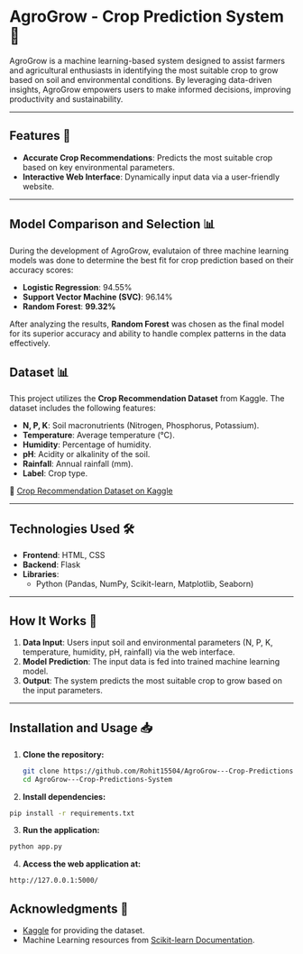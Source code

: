 # AgroGrow - Crop Prediction System 🌾

AgroGrow is a machine learning-based system designed to assist farmers and agricultural enthusiasts in identifying the most suitable crop to grow based on soil and environmental conditions. By leveraging data-driven insights, AgroGrow empowers users to make informed decisions, improving productivity and sustainability.

---

## Features 🚀

- **Accurate Crop Recommendations**: Predicts the most suitable crop based on key environmental parameters.
- **Interactive Web Interface**: Dynamically input data via a user-friendly website.
---

## Model Comparison and Selection 📊

During the development of AgroGrow, evalutaion of three machine learning models was done to determine the best fit for crop prediction based on their accuracy scores:

- **Logistic Regression**: 94.55%
- **Support Vector Machine (SVC)**: 96.14%
- **Random Forest**: **99.32%**

After analyzing the results, **Random Forest** was chosen as the final model for its superior accuracy and ability to handle complex patterns in the data effectively.


## Dataset 📊

This project utilizes the **Crop Recommendation Dataset** from Kaggle. The dataset includes the following features:
- **N, P, K**: Soil macronutrients (Nitrogen, Phosphorus, Potassium).
- **Temperature**: Average temperature (°C).
- **Humidity**: Percentage of humidity.
- **pH**: Acidity or alkalinity of the soil.
- **Rainfall**: Annual rainfall (mm).
- **Label**: Crop type.

🔗 [Crop Recommendation Dataset on Kaggle](https://www.kaggle.com/datasets/atharvaingle/crop-recommendation-dataset)

---

## Technologies Used 🛠️

- **Frontend**: HTML, CSS
- **Backend**: Flask
- **Libraries**:
  - Python (Pandas, NumPy, Scikit-learn, Matplotlib, Seaborn)

---

## How It Works 🤖

1. **Data Input**: Users input soil and environmental parameters (N, P, K, temperature, humidity, pH, rainfall) via the web interface.
2. **Model Prediction**: The input data is fed into trained machine learning model.
3. **Output**: The system predicts the most suitable crop to grow based on the input parameters.

---

## Installation and Usage 📥

1. **Clone the repository:**
   ```bash
   git clone https://github.com/Rohit15504/AgroGrow---Crop-Predictions-System.git
   cd AgroGrow---Crop-Predictions-System
   ```
2. **Install dependencies:**

```bash
pip install -r requirements.txt
 ```
3. **Run the application:**

```bash
python app.py
 ```

4. **Access the web application at:**

```bash
http://127.0.0.1:5000/
 ```
  ## Acknowledgments 🙏

- [Kaggle](https://www.kaggle.com/) for providing the dataset.
- Machine Learning resources from [Scikit-learn Documentation](https://scikit-learn.org/).
